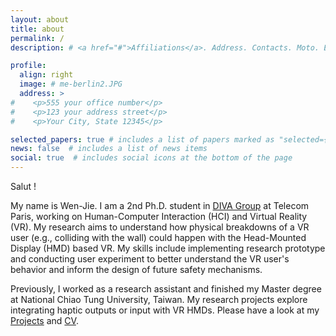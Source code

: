 ```yaml
---
layout: about
title: about
permalink: /
description: # <a href="#">Affiliations</a>. Address. Contacts. Moto. Etc.

profile:
  align: right
  image: # me-berlin2.JPG
  address: >
#    <p>555 your office number</p>
#    <p>123 your address street</p>
#    <p>Your City, State 12345</p>

selected_papers: true # includes a list of papers marked as "selected={true}"
news: false  # includes a list of news items
social: true  # includes social icons at the bottom of the page
---
```


Salut !

My name is Wen-Jie. I am a 2nd Ph.D. student in [DIVA Group](https://diva.telecom-paristech.fr/) at Telecom Paris, working on Human-Computer Interaction (HCI) and Virtual Reality (VR). My research aims to understand how physical breakdowns of a VR user (e.g., colliding with the wall) could happen with the Head-Mounted Display (HMD) based VR. My skills include implementing research prototype and conducting user experiment to better understand the VR user's behavior and inform the design of future safety mechanisms.

<!-- Hi, my name is Wen-Jie Tseng. I am a Ph.D. student in <a href="https://diva.telecom-paristech.fr/">DIVA Group</a> at T&eacute;l&eacute;com Paris. My research interest lies in Human-Computer Interaction (HCI), Mixed Reality (VR & AR), and Cognitive Psychology. -->

<!-- Currently, I focus on VR fails where people in VR colliding with furniture, falling over, hitting spectators, and experiencing excessive reactions. I am particularly interested in understanding why VR users are making these incidents and how we can design interaction techniques or systems to enforce users doing them to improve and suggest future VR safety mechanisms. My skills are creating prototypes and conducting behavioral experiments to investigate these research questions and phenomena. -->
<!-- I am also interested in using computational methods create models for designing interaction or understanding data. -->  

<p>Previously, I worked as a research assistant and finished my Master degree at National Chiao Tung University, Taiwan. My research projects explore integrating haptic outputs or input with VR HMDs. Please have a look at my <a href="/projects/">Projects</a> and <a href="assets/pdf/2021_CV_Wen_Jie_Tseng.pdf">CV</a>.</p>

<!-- <a href="https://scholar.google.com.tw/citations?user=1XUzM-UAAAAJ&hl=zh-TW">Google Scholar</a>, <a href="https://dblp.uni-trier.de/pers/hd/t/Tseng_0002:Wen=Jie">dblp</a> -->
<!-- Write your biography here. Tell the world about yourself. Link to your favorite [subreddit](http://reddit.com){:target="\_blank"}. You can put a picture in, too. The code is already in, just name your picture `prof_pic.jpg` and put it in the `img/` folder.

Put your address / P.O. box / other info right below your picture. You can also disable any these elements by editing `profile` property of the YAML header of your `_pages/about.md`. Edit `_bibliography/papers.bib` and Jekyll will render your [publications page](/al-folio/publications/) automatically.

Link to your social media connections, too. This theme is set up to use [Font Awesome icons](http://fortawesome.github.io/Font-Awesome/){:target="\_blank"} and [Academicons](https://jpswalsh.github.io/academicons/){:target="\_blank"}, like the ones below. Add your Facebook, Twitter, LinkedIn, Google Scholar, or just disable all of them. -->